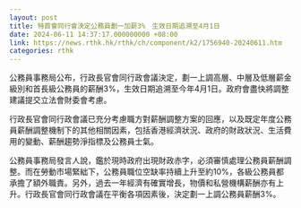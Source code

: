 ```yaml
---
layout: post
title: 特首會同行會決定公務員劃一加薪3%　生效日期追溯至4月1日
date: 2024-06-11 14:37:17.000000000 +08:00
link: https://news.rthk.hk/rthk/ch/component/k2/1756940-20240611.htm
categories: rthk
---
```


公務員事務局公布，行政長官會同行政會議決定，劃一上調高層、中層及低層薪金級別和首長級公務員的薪酬3%，生效日期追溯至今年4月1日。政府會盡快將調整建議提交立法會財委會考慮。

行政長官會同行政會議已充分考慮職方對薪酬調整方案的回應，以及既定年度公務員薪酬調整機制下的其他相關因素，包括香港經濟狀況、政府的財政狀況、生活費用的變動、薪酬趨勢淨指標及公務員士氣。

公務員事務局發言人說，鑑於現時政府出現財政赤字，必須審慎處理公務員薪酬調整。而在勞動市場緊絀下，公務員職位空缺率持續上升至約10%，各級公務員都承擔了額外職責。另外，過去一年經濟有確實增長，物價和私營機構薪酬亦有上升。行政長官會同行政會議在平衡各項因素後，決定劃一上調公務員薪酬3%。
